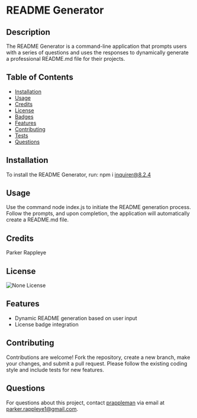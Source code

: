 
# README Generator

## Description
The README Generator is a command-line application that prompts users with a series of questions and uses the responses to dynamically generate a professional README.md file for their projects.

## Table of Contents
- [Installation](#installation)
- [Usage](#usage)
- [Credits](#credits)
- [License](#license)
- [Badges](#badges)
- [Features](#features)
- [Contributing](#contributing)
- [Tests](#tests)
- [Questions](#questions)

## Installation
To install the README Generator, run: npm i inquirer@8.2.4

## Usage
Use the command node index.js to initiate the README generation process. Follow the prompts, and upon completion, the application will automatically create a README.md file.

## Credits
Parker Rappleye

## License
![None License](https://img.shields.io/badge/License-None-brightgreen)

## Features
- Dynamic README generation based on user input
- License badge integration

## Contributing
Contributions are welcome! Fork the repository, create a new branch, make your changes, and submit a pull request. Please follow the existing coding style and include tests for new features.

## Questions
For questions about this project, contact [prappleman](https://github.com/prappleman) via email at parker.rappleye1@gmail.com.
